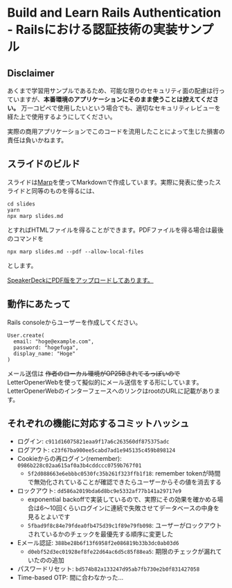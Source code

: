 # Build and Learn Rails Authentication - Railsにおける認証技術の実装サンプル

## Disclaimer

あくまで学習用サンプルであるため、可能な限りのセキュリティ面の配慮は行っていますが、**本番環境のアプリケーションにそのまま使うことは控えてください。** 万一コピペで使用したいという場合でも、適切なセキュリティレビューを経た上で使用するようにしてください。

実際の商用アプリケーションでこのコードを流用したことによって生じた損害の責任は負いかねます。

## スライドのビルド

スライドは[Marp](https://marp.app/)を使ってMarkdownで作成しています。実際に発表に使ったスライドと同等のものを得るには、

```
cd slides
yarn
npx marp slides.md
```

とすればHTMLファイルを得ることができます。PDFファイルを得る場合は最後のコマンドを

```
npx marp slides.md --pdf --allow-local-files
```

とします。

[SpeakerDeckにPDF版をアップロードしてあります。](https://speakerdeck.com/sylph01/build-and-learn-rails-authentication)

## 動作にあたって

Rails consoleからユーザーを作成してください。

```
User.create(
  email: "hoge@example.com",
  password: "hogefuga",
  display_name: "Hoge"
)
```

メール送信は ~~作者のローカル環境がOP25Bされてるっぽいので~~ LetterOpenerWebを使って擬似的にメール送信をする形にしています。LetterOpenerWebのインターフェースへのリンクはrootのURLに記載があります。

## それぞれの機能に対応するコミットハッシュ

- ログイン: `c911d16075821eaa9f17a6c263560df875375adc`
- ログアウト: `c23f67ba900ee5cabd7ad1e945135c459b898124`
- Cookieからの再ログイン(remember): `0986b228c02aa615af0a3b4cddccc0759b767f01`
  - `5f2d088663e6ebbbc0530fc35b261f323ffb1f18`: remember tokenが時間で無効化されていることが確認できたらユーザーからその値を消去する
- ロックアウト: `dd586a2019bda6d8bc9e5332af77b141a29717e9`
  - exponential backoffで実装しているので、実際にその効果を確かめる場合は6〜10回くらいログインに連続で失敗させてデータベースの中身を見るとよいです
  - `5fbad9f8c84e79fdea0fb475d39c1f89e79fb098`: ユーザーがロックアウトされているかのチェックを最優先する順序に変更した
- Eメール認証: `388be28b6f13f6958f2e086819b33b3dc0ab03d6`
  - `d0ebf52d3ec01928ef8fe22d64ac6d5c85f88ea5`: 期限のチェックが漏れていたのの追加
- パスワードリセット: `bd574b82a133247d95ab7fb730e2b0f831427058`
- Time-based OTP: 間に合わなかった…
